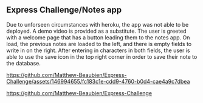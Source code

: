 ## Express Challenge/Notes app

Due to unforseen circumstances with heroku, the app was not able to be deployed. A demo video is provided as a substitute. 
The user is greeted with a welcome page that has a button leading them to the notes app. On load, the previous notes are loaded to the left,
and there is empty fields to write in on the right. After entering in characters in both fields, the user is able to use the save icon in the
top right corner in order to save their note to the database.



https://github.com/Matthew-Beaubien/Express-Challenge/assets/146994655/fc183c1e-cdd9-4760-b0d4-cae4a9c7dbea



https://github.com/Matthew-Beaubien/Express-Challenge
